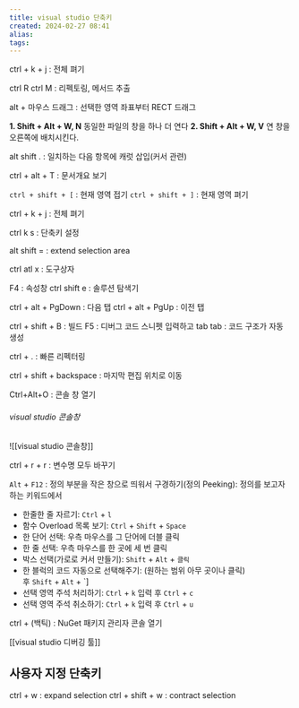 ```yaml
---
title: visual studio 단축키
created: 2024-02-27 08:41
alias:
tags:
---
```


ctrl + k + j : 전체 펴기

ctrl R ctrl M : 리펙토링, 메서드 추출

alt + 마우스 드래그 : 선택한 영역 좌표부터 RECT 드래그

**1. Shift + Alt + W, N**
동일한 파일의 창을 하나 더 연다
**2. Shift + Alt + W, V**
연 창을 오른쪽에 배치시킨다.

alt shift . : 일치하는 다음 항목에 캐럿 삽입(커서 관련)

ctrl + alt + T : 문서개요 보기

`ctrl + shift + [` : 현재 영역 접기
`ctrl + shift + ]` : 현재 영역 펴기

ctrl + k + j : 전체 펴기

ctrl k s : 단축키 설정

alt shift = : extend selection area

ctrl atl x : 도구상자

F4 : 속성창
ctrl shift e : 솔루션 탐색기

ctrl + alt + PgDown : 다음 탭
ctrl + alt + PgUp : 이전 탭

ctrl + shift + B : 빌드
F5 : 디버그
코드 스니펫 입력하고 tab tab : 코드 구조가 자동 생성

ctrl + . : 빠른 리펙터링

ctrl + shift + backspace : 마지막 편집 위치로 이동

Ctrl+Alt+O : 콘솔 창 열기

###### visual studio 콘솔창

![[visual studio 콘솔창]]

ctrl + r + r : 변수명 모두 바꾸기

`Alt` + `F12` : 정의 부분을 작은 창으로 띄워서 구경하기(정의 Peeking): 정의를 보고자 하는 키워드에서

- 한줄한 줄 자르기: `Ctrl` + `l`
- 함수 Overload 목록 보기: `Ctrl` + `Shift` + `Space`
- 한 단어 선택: 우측 마우스를 그 단어에 더블 클릭
- 한 줄 선택: 우측 마우스를 한 곳에 세 번 클릭
- 박스 선택(가로로 커서 만들기): `Shift` + `Alt` + `클릭`
- 한 블럭의 코드 자동으로 선택해주기: (원하는 범위 아무 곳이나 클릭) 후 `Shift` + `Alt` + `]
- 선택 영역 주석 처리하기: `Ctrl` + `k` 입력 후 `Ctrl` + `c`
- 선택 영역 주석 취소하기: `Ctrl` + `k` 입력 후 `Ctrl` + `u`

ctrl + (백틱) : NuGet 패키지 관리자 콘솔 열기

[[visual studio 디버깅 툴]]

## 사용자 지정 단축키
ctrl + w : expand selection
ctrl + shift + w : contract selection

